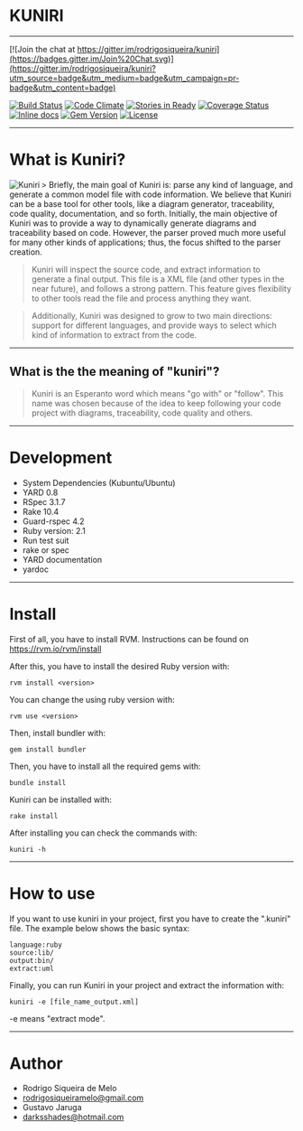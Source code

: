 # KUNIRI

----

[![Join the chat at https://gitter.im/rodrigosiqueira/kuniri](https://badges.gitter.im/Join%20Chat.svg)](https://gitter.im/rodrigosiqueira/kuniri?utm_source=badge&utm_medium=badge&utm_campaign=pr-badge&utm_content=badge)

[![Build Status](https://travis-ci.org/Kuniri/kuniri.svg?branch=master)](https://travis-ci.org/Kuniri/kuniri)
[![Code Climate](https://codeclimate.com/github/Kuniri/kuniri/badges/gpa.svg)](https://codeclimate.com/github/Kuniri/kuniri)
[![Stories in Ready](https://badge.waffle.io/Kuniri/kuniri.svg?label=ready&title=Ready)](http://waffle.io/Kuniri/kuniri)
[![Coverage Status](https://coveralls.io/repos/Kuniri/kuniri/badge.svg?branch=master&service=github)](https://coveralls.io/github/Kuniri/kuniri?branch=master)
[![Inline docs](http://inch-ci.org/github/Kuniri/kuniri.svg?branch=master)](http://inch-ci.org/github/Kuniri/kuniri)
[![Gem Version](https://badge.fury.io/rb/kuniri.svg)](http://badge.fury.io/rb/kuniri)
[![License](https://img.shields.io/badge/license-LGPLv3-green.svg)](https://github.com/Kuniri/kuniri/blob/master/COPYING)

----
# What is Kuniri?

<img src="https://github.com/kuniri/kuniri/wiki/logo/256px/with_round_border.png" alt="Kuniri" align="left" />
> Briefly, the main goal of Kuniri is: parse any kind of language, and generate
a common model file with code information. We believe that Kuniri can be a base
tool for other tools, like a diagram generator, traceability, code quality,
documentation, and so forth. Initially, the main objective of Kuniri was to
provide a way to dynamically generate diagrams and traceability based on code.
However, the parser proved much more useful for many other kinds of
applications; thus, the focus shifted to the parser creation.

> Kuniri will inspect the source code, and extract information to generate a
final output. This file is a XML file (and other types in the near future), and
follows a strong pattern. This feature gives flexibility to other tools read the
file and process anything they want.

> Additionally, Kuniri was designed to grow to two main directions: support for
different languages, and provide ways to select which kind of information to
extract from the code.

----
## What is the the meaning of "kuniri"?

> Kuniri is an Esperanto word which means "go with" or "follow". This name was
chosen because of the idea to keep following your code project with diagrams,
traceability, code quality and others.

----
# Development

* System Dependencies (Kubuntu/Ubuntu)
 * YARD 0.8
 * RSpec 3.1.7
 * Rake 10.4
 * Guard-rspec 4.2
* Ruby version: 2.1
* Run test suit
 * rake or spec
* YARD documentation
 * yardoc

----
# Install

First of all, you have to install RVM. Instructions can be found on
https://rvm.io/rvm/install

After this, you have to install the desired Ruby version with:
```
rvm install <version>
``` 

You can change the using ruby version with:
```
rvm use <version>
```

Then, install bundler with:
```
gem install bundler
```

Then, you have to install all the required gems with:
```
bundle install
```

Kuniri can be installed with:
```
rake install
```

After installing you can check the commands with:
```
kuniri -h
```

----
# How to use
If you want to use kuniri in your project, first you have to create the ".kuniri"
file. The example below shows the basic syntax:

```
language:ruby
source:lib/
output:bin/
extract:uml
```

Finally, you can run Kuniri in your project and extract the information with:

```
kuniri -e [file_name_output.xml]
```

-e means "extract mode".

----
# Author

* Rodrigo Siqueira de Melo
 * rodrigosiqueiramelo@gmail.com
* Gustavo Jaruga
 * darksshades@hotmail.com
